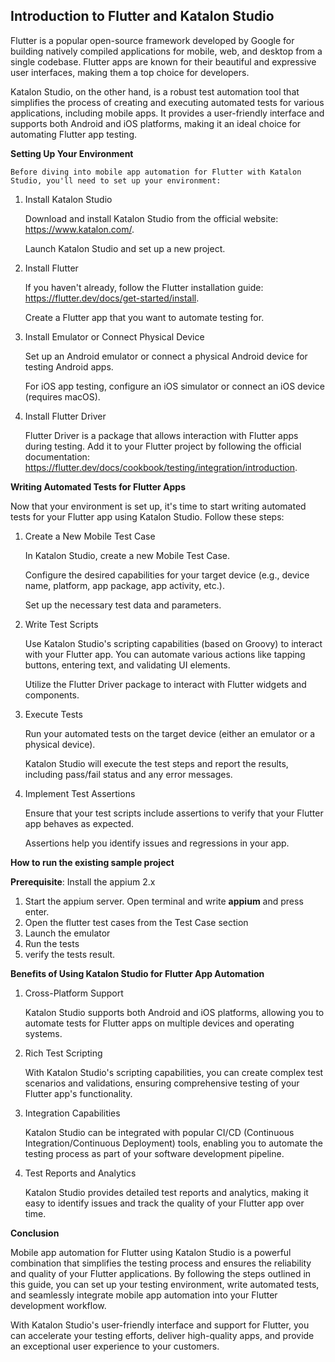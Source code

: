 
## Introduction to Flutter and Katalon Studio
Flutter is a popular open-source framework developed by Google for building natively compiled applications for mobile, web, and desktop from a single codebase. Flutter apps are known for their beautiful and expressive user interfaces, making them a top choice for developers.

Katalon Studio, on the other hand, is a robust test automation tool that simplifies the process of creating and executing automated tests for various applications, including mobile apps. It provides a user-friendly interface and supports both Android and iOS platforms, making it an ideal choice for automating Flutter app testing.

**Setting Up Your Environment**

    Before diving into mobile app automation for Flutter with Katalon Studio, you'll need to set up your environment:

1. Install Katalon Studio

    Download and install Katalon Studio from the official website: https://www.katalon.com/.

    Launch Katalon Studio and set up a new project.

2. Install Flutter

    If you haven't already, follow the Flutter installation guide: https://flutter.dev/docs/get-started/install.

    Create a Flutter app that you want to automate testing for.

2. Install Emulator or Connect Physical Device

    Set up an Android emulator or connect a physical Android device for testing Android apps.

    For iOS app testing, configure an iOS simulator or connect an iOS device (requires macOS).

4. Install Flutter Driver

    Flutter Driver is a package that allows interaction with Flutter apps during testing. Add it to your Flutter project by following the official documentation:     https://flutter.dev/docs/cookbook/testing/integration/introduction.

**Writing Automated Tests for Flutter Apps**

Now that your environment is set up, it's time to start writing automated tests for your Flutter app using Katalon Studio. Follow these steps:

1. Create a New Mobile Test Case

    In Katalon Studio, create a new Mobile Test Case.

    Configure the desired capabilities for your target device (e.g., device name, platform, app package, app activity, etc.).

    Set up the necessary test data and parameters.

3. Write Test Scripts

    Use Katalon Studio's scripting capabilities (based on Groovy) to interact with your Flutter app. You can automate various actions like tapping buttons, entering text, and     validating UI elements.

    Utilize the Flutter Driver package to interact with Flutter widgets and components.

5. Execute Tests

   Run your automated tests on the target device (either an emulator or a physical device).

    Katalon Studio will execute the test steps and report the results, including pass/fail status and any error messages.

7. Implement Test Assertions

    Ensure that your test scripts include assertions to verify that your Flutter app behaves as expected.

    Assertions help you identify issues and regressions in your app.

**How to run the existing sample project**

**Prerequisite**: Install the appium 2.x

1. Start the appium server.
   Open terminal and write **appium** and press enter.
2. Open the flutter test cases from the Test Case section
3. Launch the emulator
4. Run the tests
5. verify the tests result.

**Benefits of Using Katalon Studio for Flutter App Automation**

1. Cross-Platform Support

    Katalon Studio supports both Android and iOS platforms, allowing you to automate tests for Flutter apps on multiple devices and operating systems.

3. Rich Test Scripting

    With Katalon Studio's scripting capabilities, you can create complex test scenarios and validations, ensuring comprehensive testing of your Flutter app's functionality.

5. Integration Capabilities

    Katalon Studio can be integrated with popular CI/CD (Continuous Integration/Continuous Deployment) tools, enabling you to automate the testing process as part of your software         development pipeline.

7. Test Reports and Analytics

    Katalon Studio provides detailed test reports and analytics, making it easy to identify issues and track the quality of your Flutter app over time.

**Conclusion**

Mobile app automation for Flutter using Katalon Studio is a powerful combination that simplifies the testing process and ensures the reliability and quality of your Flutter applications. By following the steps outlined in this guide, you can set up your testing environment, write automated tests, and seamlessly integrate mobile app automation into your Flutter development workflow.


With Katalon Studio's user-friendly interface and support for Flutter, you can accelerate your testing efforts, deliver high-quality apps, and provide an exceptional user experience to your customers.
